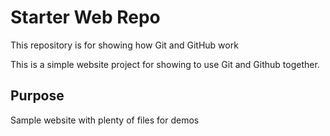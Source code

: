# Starter Web Repo

This repository is for showing how Git and GitHub work

This is a simple website project for showing to use Git and Github together.
## Purpose

Sample website with plenty of files for demos
